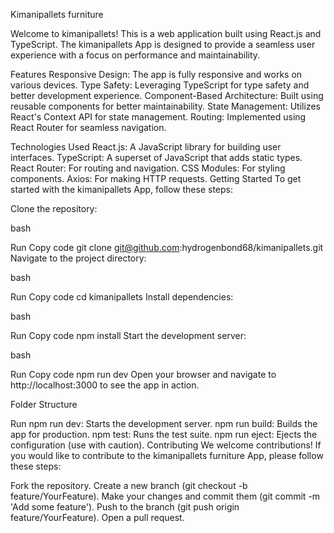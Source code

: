 Kimanipallets furniture 

Welcome to kimanipallets! This is a web application built using React.js and TypeScript. The kimanipallets App is designed to provide a seamless user experience with a focus on performance and maintainability.


Features
Responsive Design: The app is fully responsive and works on various devices.
Type Safety: Leveraging TypeScript for type safety and better development experience.
Component-Based Architecture: Built using reusable components for better maintainability.
State Management: Utilizes React's Context API for state management.
Routing: Implemented using React Router for seamless navigation.

Technologies Used
React.js: A JavaScript library for building user interfaces.
TypeScript: A superset of JavaScript that adds static types.
React Router: For routing and navigation.
CSS Modules: For styling components.
Axios: For making HTTP requests.
Getting Started
To get started with the kimanipallets App, follow these steps:

Clone the repository:

bash

Run
Copy code
git clone  git@github.com:hydrogenbond68/kimanipallets.git
Navigate to the project directory:

bash

Run
Copy code
cd kimanipallets
Install dependencies:

bash

Run
Copy code
npm install
Start the development server:

bash

Run
Copy code
npm run dev
Open your browser and navigate to http://localhost:3000 to see the app in action.

Folder Structure

Run
npm run dev: Starts the development server.
npm run build: Builds the app for production.
npm test: Runs the test suite.
npm run eject: Ejects the configuration (use with caution).
Contributing
We welcome contributions! If you would like to contribute to the kimanipallets furniture App, please follow these steps:

Fork the repository.
Create a new branch (git checkout -b feature/YourFeature).
Make your changes and commit them (git commit -m 'Add some feature').
Push to the branch (git push origin feature/YourFeature).
Open a pull request.
